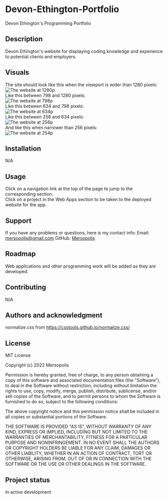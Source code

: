 # Devon-Ethington-Portfolio
Devon Ethington's Programming Portfolio

## Description
Devon Ethington's website for displaying coding knowledge and experience to potential clients and employers.

## Visuals
The site should look like this when the viewport is wider than 1280 pixels:<br/>
![The website at 1280p](./assets/images/Portfolio%201280p.png)<br/>
Like this between 798 and 1280 pixels:<br/>
![The website at 798p](./assets/images/Portfolio%20798p.png)<br/>
Like this between 634 and 798 pixels:<br/>
![The website at 634p](./assets/images/Portfolio%20634p.png)<br/>
Like this between 256 and 634 pixels:<br/>
![The website at 256p](./assets/images/Portfolio%20256p.png)<br/>
And like this when narrower than 256 pixels:<br/>
![The website at 254p](./assets/images/Portfolio%20254p.png)

## Installation
N/A

## Usage
Click on a navigation link at the top of the page to jump to the corresponding section.<br/>
Click on a project in the Web Apps section to be taken to the deployed website for the app.

## Support
If you have any problems or questions, here is my contact info:
Email: [mersopolis@gmail.com](mailto:mersopolis@gmail.com)
GitHub: [Mersopolis](https://github.com/Mersopolis)

## Roadmap
Web applications and other programming work will be added as they are developed.

## Contributing
N/A

## Authors and acknowledgment
normalize.css from https://csstools.github.io/normalize.css/

## License
MIT License

Copyright (c) 2022 Mersopolis

Permission is hereby granted, free of charge, to any person obtaining a copy
of this software and associated documentation files (the "Software"), to deal
in the Software without restriction, including without limitation the rights
to use, copy, modify, merge, publish, distribute, sublicense, and/or sell
copies of the Software, and to permit persons to whom the Software is
furnished to do so, subject to the following conditions:

The above copyright notice and this permission notice shall be included in all
copies or substantial portions of the Software.

THE SOFTWARE IS PROVIDED "AS IS", WITHOUT WARRANTY OF ANY KIND, EXPRESS OR
IMPLIED, INCLUDING BUT NOT LIMITED TO THE WARRANTIES OF MERCHANTABILITY,
FITNESS FOR A PARTICULAR PURPOSE AND NONINFRINGEMENT. IN NO EVENT SHALL THE
AUTHORS OR COPYRIGHT HOLDERS BE LIABLE FOR ANY CLAIM, DAMAGES OR OTHER
LIABILITY, WHETHER IN AN ACTION OF CONTRACT, TORT OR OTHERWISE, ARISING FROM,
OUT OF OR IN CONNECTION WITH THE SOFTWARE OR THE USE OR OTHER DEALINGS IN THE
SOFTWARE.

## Project status
In active development